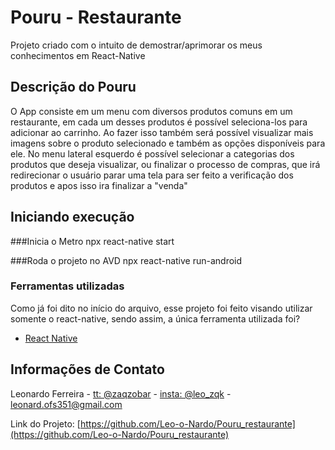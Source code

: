 # Pouru - Restaurante

Projeto criado com o intuito de demostrar/aprimorar os meus conhecimentos em React-Native

## Descrição do Pouru

O App consiste em um menu com diversos produtos comuns em um restaurante, em cada um desses produtos é possível seleciona-los para adicionar ao carrinho. Ao fazer isso também será possível visualizar mais imagens sobre o produto selecionado e também as opções disponíveis para ele. 
No menu lateral esquerdo é possível selecionar a categorias dos produtos que deseja visualizar, ou finalizar o processo de compras, que irá redirecionar o usuário parar uma tela para ser feito a verificação dos produtos e apos isso ira finalizar a "venda"

## Iniciando execução

###Inicia o Metro
npx react-native start

###Roda o projeto no AVD
npx react-native run-android

### Ferramentas utilizadas

Como já foi dito no início do arquivo, esse projeto foi feito visando utilizar somente o react-native, sendo assim, a única ferramenta utilizada foi? 

* [React Native](https://reactnative.dev/)

## Informações de Contato

Leonardo Ferreira - [tt: @zaqzobar](https://twitter.com/zaqzobar) - [insta: @leo_zqk](https://www.instagram.com/leo_zqk/) - leonard.ofs351@gmail.com

Link do Projeto: [https://github.com/Leo-o-Nardo/Pouru_restaurante](https://github.com/Leo-o-Nardo/Pouru_restaurante)
